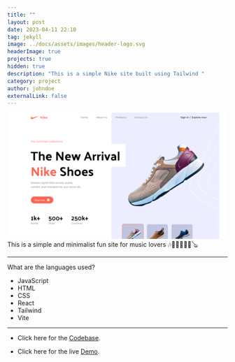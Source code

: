 ```yaml
---
title: ""
layout: post
date: 2023-04-11 22:10
tag: jekyll
image: ../docs/assets/images/header-logo.svg
headerImage: true
projects: true
hidden: true
description: "This is a simple Nike site built using Tailwind "
category: project
author: johndoe
externalLink: false
---
```


![nike](../docs/assets/images/nike.png)
This is a simple and minimalist fun site for music lovers 🎶🎷🎺🎹🥁🎻🪕

---

What are the languages used?

-   JavaScript
-   HTML
-   CSS
-   React
-   Tailwind
-   Vite

---

-   Click here for the [Codebase](https://github.com/anniepauline/Nike).

-   Click here for the live [Demo](https://fluffy-stroopwafel-c0cf00.netlify.app/).
